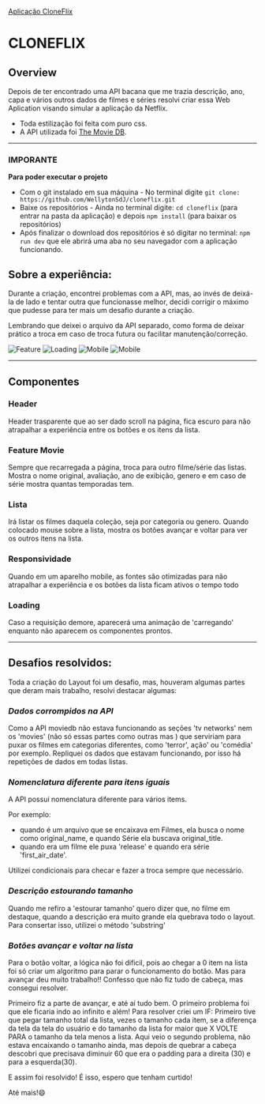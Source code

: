 [Aplicação CloneFlix](https://wellytonsdj.github.io/cloneFlix/)

# **CLONEFLIX**

## **Overview**

Depois de ter encontrado uma API bacana que me trazia descrição, ano, capa e vários outros dados de filmes e séries resolvi criar essa Web Aplication visando simular a aplicação da Netflix.

 * Toda estilização foi feita com puro css.
 * A API utilizada foi [The Movie DB](https://www.themoviedb.org/u/Well989?language=pt-BR).
---

### **IMPORANTE**

**Para poder executar o projeto**
* Com o git instalado em sua máquina - No terminal digite `git clone: https://github.com/WellytonSdJ/cloneflix.git`
* Baixe os repositórios - Ainda no terminal digite: `cd cloneflix` (para entrar na pasta da aplicação) e depois `npm install` (para baixar os repositórios)
* Após finalizar o download dos repositórios é só digitar no terminal: `npm run dev` que ele abrirá uma aba no seu navegador com a  aplicação funcionando.

 ## **Sobre a experiência:**

 Durante a criação, encontrei problemas com a API, mas, ao invés de deixá-la de lado e tentar outra que funcionasse melhor, decidi corrigir o máximo que pudesse para ter mais um desafio durante a criação.
 
 Lembrando que deixei o arquivo da API separado, como forma de deixar prático a troca em caso de troca futura ou facilitar manutenção/correção.

 ![Feature](./public/assets/img1.png)
 ![Loading](./public/assets/img2.png)
 ![Mobile](./public/assets/img4.png)
 ![Mobile](./public/assets/img3.png)

 ---
 ## **Componentes**

 ### Header
 Header trasparente que ao ser dado scroll na página, fica escuro para não atrapalhar a experiência entre os botões e os itens da lista.
 
 ### Feature Movie
 Sempre que recarregada a página, troca para outro filme/série das listas. Mostra o nome original, avaliação, ano de exibição, genero e em caso de série mostra quantas temporadas tem.

 ### Lista
Irá listar os filmes daquela coleção, seja por categoria ou genero.
Quando colocado mouse sobre a lista, mostra os botões avançar e voltar para ver os outros itens na lista.

### Responsividade
Quando em um aparelho mobile, as fontes são otimizadas para não atrapalhar a experiência e os botões da lista ficam ativos o tempo todo

### Loading
Caso a requisição demore, aparecerá uma animação de 'carregando' enquanto não aparecem os componentes prontos.

---
## Desafios resolvidos:
Toda a criação do Layout foi um desafio, mas, houveram algumas partes que deram mais trabalho, resolvi destacar algumas:

### *Dados corrompidos na API*
 Como a API moviedb não estava funcionando as seções 'tv networks' nem os 'movies' (não só essas partes como outras mas ) que serviriam para puxar os filmes em categorias diferentes, como 'terror', ação' ou 'comédia' por exemplo. Repliquei os dados que estavam funcionando, por isso há repetições de dados em todas listas.


### *Nomenclatura diferente para itens iguais* 
A API possui nomenclatura diferente para vários items.

Por exemplo:
* quando é um arquivo que se encaixava em Filmes, ela busca o nome como original_name, e quando Série ela buscava original_title.
* quando era um filme ele puxa 'release' e quando era série 'first_air_date'.

Utilizei condicionais para checar e fazer a troca sempre que necessário.

### *Descrição estourando tamanho*
Quando me refiro a 'estourar tamanho' quero dizer que, no filme em destaque, quando a descrição era muito grande ela quebrava todo o layout.
Para consertar isso, utilizei o método 'substring'

### *Botões avançar e voltar na lista*
Para o botão voltar, a lógica não foi dificil, pois ao chegar a 0 item na lista foi só criar um algoritmo para parar o funcionamento do botão.
Mas para avançar deu muito trabalho!!
Confesso que não fiz tudo de cabeça, mas consegui resolver.

Primeiro fiz a parte de avançar, e até aí tudo bem. O primeiro problema foi que ele ficaria indo ao infinito e além!
Para resolver criei um IF:
Primeiro tive que pegar tamanho total da lista, vezes o tamanho cada item, se a diferença da tela da tela do usuário e do tamanho da lista for maior que X VOLTE PARA o tamanho da tela menos a lista. 
Aqui veio o segundo problema, não estava encaixando o tamanho ainda, mas depois de quebrar a cabeça descobri que precisava diminuir 60 que era o padding para a direita (30) e para a esquerda(30). 

E assim foi resolvido!
É isso, espero que tenham curtido! 

Até mais!😄


